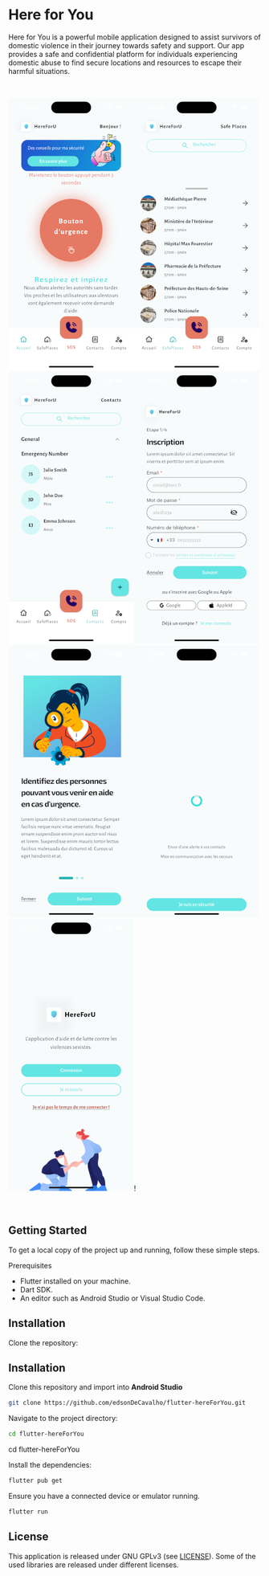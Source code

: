 # Here for You

Here for You is a powerful mobile application designed to assist survivors of domestic violence in their journey towards safety and support. Our app provides a safe and confidential platform for individuals experiencing domestic abuse to find secure locations and resources to escape their harmful situations.

<br>

![alt text](./img/1.png)![alt text](./img/3.png)![alt text](./img/5.png)![alt text](./img/7.png)![alt text](./img/2.png)![alt text](./img/4.png)![alt text](./img/6.png)!<br>
<br></br>

## Getting Started
To get a local copy of the project up and running, follow these simple steps.

Prerequisites
* Flutter installed on your machine.
* Dart SDK.
* An editor such as Android Studio or Visual Studio Code.

## Installation

Clone the repository:

## Installation
Clone this repository and import into **Android Studio**
```bash
git clone https://github.com/edsonDeCavalho/flutter-hereForYou.git
```

Navigate to the project directory:

```bash
cd flutter-hereForYou
```
cd flutter-hereForYou

Install the dependencies:

```bash
flutter pub get
```

Ensure you have a connected device or emulator running.

```bash
flutter run
```


## License

This application is released under GNU GPLv3 (see [LICENSE](LICENSE)).
Some of the used libraries are released under different licenses.

    
